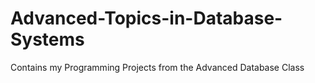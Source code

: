 # Advanced-Topics-in-Database-Systems
Contains my Programming Projects from the Advanced Database Class
